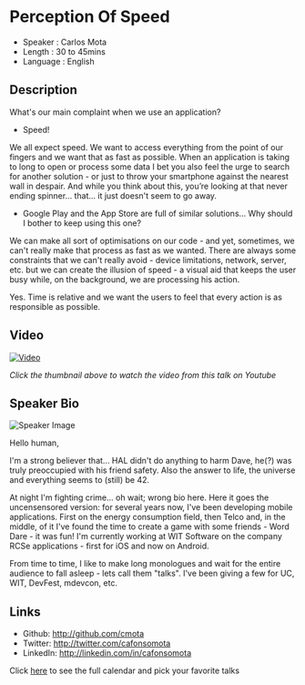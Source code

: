 Perception Of Speed
========================

* Speaker   : Carlos Mota
* Length    : 30 to 45mins
* Language  : English

Description
-----------

What's our main complaint when we use an application?

- Speed!

We all expect speed. We want to access everything from the point of our fingers and we want that as fast as possible. When an application is taking to long to open or process some data I bet you also feel the urge to search for another solution - or just to throw your smartphone against the nearest wall in despair. And while you think about this, you’re looking at that never ending spinner… that... it just doesn't seem to go away.

- Google Play and the App Store are full of similar solutions... Why should I bother to keep using this one?

We can make all sort of optimisations on our code - and yet, sometimes, we can't really make that process as fast as we wanted. There are always some constraints that we can't really avoid - device limitations, network, server, etc. but we can create the illusion of speed - a visual aid that keeps the user busy while, on the background, we are processing his action.

Yes. Time is relative and we want the users to feel that every action is as responsible as possible.


Video
-----

[![Video](https://img.youtube.com/vi/Rc_rXl4C_A0/maxresdefault.jpg)](https://www.youtube.com/watch?v=Rc_rXl4C_A0)

_Click the thumbnail above to watch the video from this talk on Youtube_

Speaker Bio
-----------

![Speaker Image](https://avatars0.githubusercontent.com/u/478962?v=3&s=400)

Hello human,

I'm a strong believer that... HAL didn't do anything to harm Dave, he(?) was truly preoccupied with his friend safety. Also the answer to life, the universe and everything seems to (still) be 42.

At night I'm fighting crime... oh wait; wrong bio here. Here it goes the uncensensored version: for several years now, I've been developing mobile applications. First on the energy consumption field, then Telco and, in the middle, of it I've found the time to create a game with some friends - Word Dare - it was fun! I'm currently working at WIT Software on the company RCSe applications - first for iOS and now on Android.

From time to time, I like to make long monologues and wait for the entire audience to fall asleep - lets call them "talks". I've been giving a few for UC, WIT, DevFest, mdevcon, etc.


Links
-----

* Github: http://github.com/cmota
* Twitter: http://twitter.com/cafonsomota
* LinkedIn: http://linkedin.com/in/cafonsomota

Click [here][1] to see the full calendar and pick your favorite talks

[1]: https://pixels.camp/schedule/
